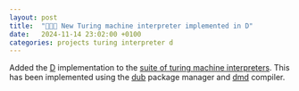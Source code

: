 ```yaml
---
layout: post
title:  "👨🏻‍💻 New Turing machine interpreter implemented in D"
date:   2024-11-14 23:02:00 +0100
categories: projects turing interpreter d
---
```

Added the [D](https://github.com/sanelli/turing/tree/main/d) implementation to the [suite of turing machine interpreters](https://github.com/sanelli/turing).
This has been implemented using the [dub](https://dub.pm) package manager and [dmd](https://dlang.org/dmd-windows.html) compiler.
